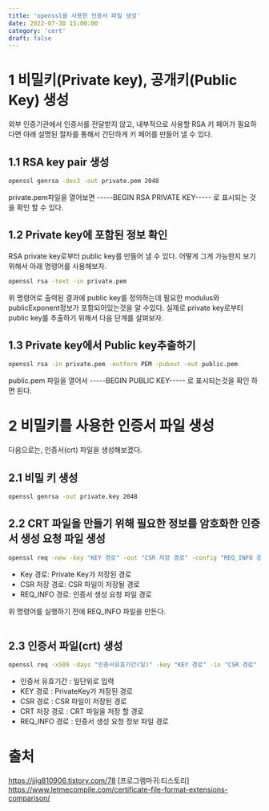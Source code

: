 ```yaml
---
title: 'openssl을 사용한 인증서 파일 생성'
date: 2022-07-30 15:00:00
category: 'cert'
draft: false
---
```



# 1 비밀키(Private key), 공개키(Public Key) 생성
외부 인증기관에서 인증서를 전달받지 않고, 내부적으로 사용할 RSA 키 페어가 필요하다면 아래 설명된 절차를 통해서 간단하게 키 페어를 만들어 낼 수 있다.

## 1.1 RSA key pair 생성
``` sh
openssl genrsa -des3 -out private.pem 2048
```
private.pem파일을 열어보면 -----BEGIN RSA PRIVATE KEY----- 로 표시되는 것을 확인 할 수 있다. 

## 1.2 Private key에 포함된 정보 확인

RSA private key로부터 public key를 만들어 낼 수 있다. 어떻게 그게 가능한지 보기 위해서 아래 명령어를 사용해보자.
```sh
openssl rsa -text -in private.pem
```
위 명령어로 출력된 결과에 public key를 정의하는데 필요한 modulus와 publicExponent정보가 포함되어있는것을 알 수있다. 실제로 private key로부터 public key를 추출하기 위해서 다음 단계를 살펴보자.

## 1.3 Private key에서 Public key추출하기

```sh
openssl rsa -in private.pem -outform PEM -pubout -out public.pem
```
public.pem 파일을 열어서 -----BEGIN PUBLIC KEY----- 로 표시되는것을 확인 하면 된다.

# 2 비밀키를 사용한 인증서 파일 생성
다음으로는, 인증서(crt) 파일을 생성해보겠다.

## 2.1 비밀 키 생성
``` sh
openssl genrsa -out private.key 2048
```


## 2.2 CRT 파일을 만들기 위해 필요한 정보를 암호화한 인증서 생성 요청 파일 생성
```sh
openssl req -new -key "KEY 경로" -out "CSR 저장 경로" -config "REQ_INFO 경로"
```
- Key 경로: Private Key가 저장된 경로
- CSR 저장 경로: CSR 파일이 저장될 경로
- REQ_INFO 경로: 인증서 생성 요청 파일 경로


위 명령어를 실행하기 전에 REQ_INFO 파일을 만든다.

```
```


## 2.3 인증서 파일(crt) 생성
```sh
openssl req -x509 -days "인증서유효기간(일)" -key "KEY 경로" -in "CSR 경로" -out "CRT 저장 경로" -days "인증서유효기간(일)" -config "REQ_INFO 경로"
```
- 인증서 유효기간 : 일단위로 입력
- KEY 경로 : PrivateKey가 저장된 경로
- CSR 경로 : CSR 파일이 저장된 경로
- CRT 저장 경로 : CRT 파일을 저장 할 경로
- REQ_INFO 경로 : 인증서 생성 요청 정보 파일 경로


# 출처
https://jjig810906.tistory.com/78 [프로그램마귀:티스토리]
https://www.letmecompile.com/certificate-file-format-extensions-comparison/